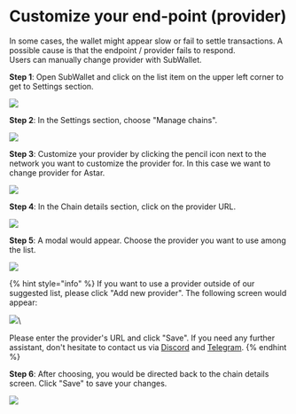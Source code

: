 # Customize your end-point (provider)

In some cases, the wallet might appear slow or fail to settle transactions. A possible cause is that the endpoint / provider fails to respond. \
Users can manually change provider with SubWallet.&#x20;

**Step 1**: Open SubWallet and click on the list item on the upper left corner to get to Settings section.

![](<../.gitbook/assets/image (23) (5).png>)



**Step 2**: In the Settings section, choose "Manage chains".

![](<../.gitbook/assets/image (277).png>)



**Step 3**: Customize your provider by clicking the pencil icon next to the network you want to customize the provider for. In this case we want to change provider for Astar.

![](<../.gitbook/assets/image (22) (1) (1) (1).png>)



**Step 4**: In the Chain details section, click on the provider URL.

![](<../.gitbook/assets/image (15) (3).png>)



**Step 5**: A modal would appear. Choose the provider you want to use among the list.

![](<../.gitbook/assets/image (275).png>)

{% hint style="info" %}
If you want to use a provider outside of our suggested list, please click "Add new provider". The following screen would appear:

![](<../.gitbook/assets/image (276).png>)\


Please enter the provider's URL and click "Save". If you need any further assistant, don't hesitate to contact us via [Discord](https://discord.gg/CvVewvApry)  and [Telegram](https://t.me/subwallet).
{% endhint %}

**Step 6**: After choosing, you would be directed back to the chain details screen. Click "Save" to save your changes.

![](<../.gitbook/assets/image (23) (2).png>)

